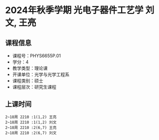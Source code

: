 # 2024年秋季学期 光电子器件工艺学 刘文, 王亮






## 课程信息

- 课程号：PHYS6655P.01
- 学分：4
- 教学类型：理论课
- 开课单位：光学与光学工程系
- 课程类别：硕士
- 课程层次：研究生课程

## 上课时间

```
2~18周 2210 :1(1,2) 王亮
2~18周 2210 :1(1,2) 刘文
2~18周 2210 :2(6,7) 王亮
2~18周 2210 :2(6,7) 刘文
```

